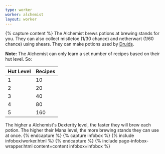 ```yaml
---
type: worker
worker: alchemist
layout: worker
---
```

{% capture content %}
The Alchemist brews potions at brewing stands for you. They can also collect mistletoe (1/30 chance) and netherwart (1/60 chance) using shears. They can make potions used by [Druids](../workers/druid).

**Note:** The Alchemist can only learn a set number of recipes based on their hut level. So:

| Hut Level | Recipes |
| --------- | ------- |
| 1         | 10      |
| 2         | 20      |
| 3         | 40      |
| 4         | 80      |
| 5         | 160     |

The higher a Alchemist's Dexterity level, the faster they will brew each potion. The higher their Mana level, the more brewing stands they can use at once.
{% endcapture %}
{% capture infobox %}
{% include infobox/worker.html %}
{% endcapture %}
{% include page-infobox-wrapper.html content=content infobox=infobox %}
